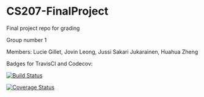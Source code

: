 # CS207-FinalProject
Final project repo for grading


Group number 1

Members: Lucie Gillet, Jovin Leong, Jussi Sakari Jukarainen, Huahua Zheng

Badges for TravisCI and Codecov:

[![Build Status](https://travis-ci.org/Team-Gillet/cs207-FinalProject.svg?branch=master)](https://travis-ci.org/Team-Gillet/cs207-FinalProject.svg?branch=master)

[![Coverage Status](https://codecov.io/gh/Team-Gillet/cs207-FinalProject/branch/master/graph/badge.svg)](https://codecov.io/gh/Team-Gillet/cs207-FinalProject)


